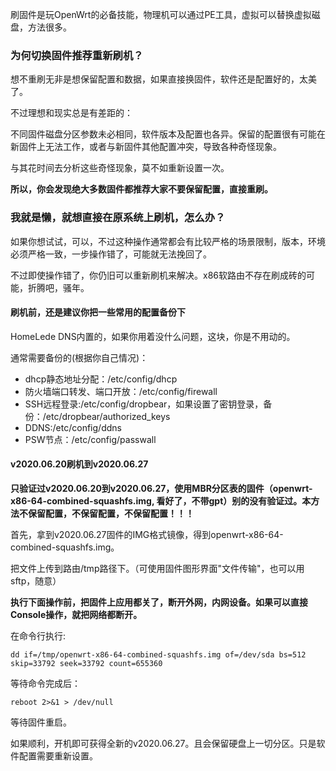 刷固件是玩OpenWrt的必备技能，物理机可以通过PE工具，虚拟可以替换虚拟磁盘，方法很多。

### **为何切换固件推荐重新刷机？**

想不重刷无非是想保留配置和数据，如果直接换固件，软件还是配置好的，太美了。

不过理想和现实总是有差距的：

不同固件磁盘分区参数未必相同，软件版本及配置也各异。保留的配置很有可能在新固件上无法工作，或者与新固件其他配置冲突，导致各种奇怪现象。

与其花时间去分析这些奇怪现象，莫不如重新设置一次。

**所以，你会发现绝大多数固件都推荐大家不要保留配置，直接重刷。**

### 我就是懒，就想直接在原系统上刷机，怎么办？

如果你想试试，可以，不过这种操作通常都会有比较严格的场景限制，版本，环境必须严格一致，一步操作错了，可能就无法挽回了。

不过即使操作错了，你仍旧可以重新刷机来解决。x86软路由不存在刷成砖的可能，折腾吧，骚年。

#### 刷机前，还是建议你把一些常用的配置备份下

HomeLede DNS内置的，如果你用着没什么问题，这块，你是不用动的。

通常需要备份的(根据你自己情况)：

- dhcp静态地址分配：/etc/config/dhcp
- 防火墙端口转发、端口开放：/etc/config/firewall
- SSH远程登录:/etc/config/dropbear，如果设置了密钥登录，备份：/etc/dropbear/authorized_keys
- DDNS:/etc/config/ddns
- PSW节点：/etc/config/passwall

#### **v2020.06.20刷机到v2020.06.27**

**只验证过v2020.06.20到v2020.06.27，使用MBR分区表的固件（openwrt-x86-64-combined-squashfs.img, 看好了，不带gpt）别的没有验证过。本方法不保留配置，不保留配置，不保留配置！！！**

首先，拿到v2020.06.27固件的IMG格式镜像，得到openwrt-x86-64-combined-squashfs.img。

把文件上传到路由/tmp路径下。（可使用固件图形界面"文件传输"，也可以用sftp，随意）

**执行下面操作前，把固件上应用都关了，断开外网，内网设备。如果可以直接Console操作，就把网络都断开。**

在命令行执行: 

`dd if=/tmp/openwrt-x86-64-combined-squashfs.img of=/dev/sda bs=512 skip=33792 seek=33792 count=655360`

等待命令完成后：

`reboot 2>&1 > /dev/null`

等待固件重启。

如果顺利，开机即可获得全新的v2020.06.27。且会保留硬盘上一切分区。只是软件配置需要重新设置。